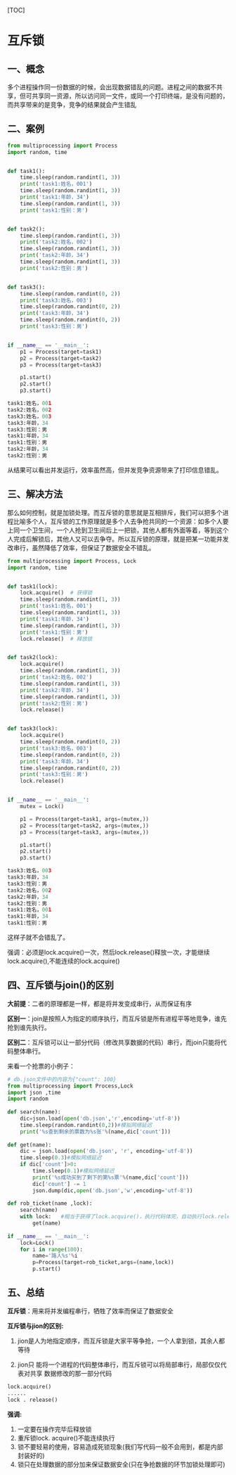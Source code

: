 [TOC]

# 互斥锁

## 一、概念

多个进程操作同一份数据的时候，会出现数据错乱的问题。进程之间的数据不共享，但可共享同一资源，所以访问同一文件，或同一个打印终端，是没有问题的，而共享带来的是竞争，竞争的结果就会产生错乱

## 二、案例

```python
from multiprocessing import Process
import random, time


def task1():
    time.sleep(random.randint(1, 3))
    print('task1:姓名，001')
    time.sleep(random.randint(1, 3))
    print('task1:年龄，34')
    time.sleep(random.randint(1, 3))
    print('task1:性别：男')


def task2():
    time.sleep(random.randint(1, 3))
    print('task2:姓名，002')
    time.sleep(random.randint(1, 3))
    print('task2:年龄，34')
    time.sleep(random.randint(1, 3))
    print('task2:性别：男')


def task3():
    time.sleep(random.randint(0, 2))
    print('task3:姓名，003')
    time.sleep(random.randint(0, 2))
    print('task3:年龄，34')
    time.sleep(random.randint(0, 2))
    print('task3:性别：男')


if __name__ == '__main__':
    p1 = Process(target=task1)
    p2 = Process(target=task2)
    p3 = Process(target=task3)

    p1.start()
    p2.start()
    p3.start()
```

```python
task1:姓名，001
task2:姓名，002
task3:姓名，003
task3:年龄，34
task3:性别：男
task1:年龄，34
task1:性别：男
task2:年龄，34
task2:性别：男
```

从结果可以看出并发运行，效率虽然高，但并发竞争资源带来了打印信息错乱。

## 三、解决方法

那么如何控制，就是加锁处理。而互斥锁的意思就是互相排斥，我们可以把多个进程比喻多个人，互斥锁的工作原理就是多个人去争抢共同的一个资源：如多个人要上同一个卫生间，一个人抢到卫生间后上一把锁，其他人都有外面等着，等到这个人完成后解锁后，其他人又可以去争夺。所以互斥锁的原理，就是把某一功能并发改串行，虽然降低了效率，但保证了数据安全不错乱。

```python
from multiprocessing import Process, Lock
import random, time


def task1(lock):
    lock.acquire()  # 获得锁
    time.sleep(random.randint(1, 3))
    print('task1:姓名，001')
    time.sleep(random.randint(1, 3))
    print('task1:年龄，34')
    time.sleep(random.randint(1, 3))
    print('task1:性别：男')
    lock.release()  # 释放锁


def task2(lock):
    lock.acquire()
    time.sleep(random.randint(1, 3))
    print('task2:姓名，002')
    time.sleep(random.randint(1, 3))
    print('task2:年龄，34')
    time.sleep(random.randint(1, 3))
    print('task2:性别：男')
    lock.release()


def task3(lock):
    lock.acquire()
    time.sleep(random.randint(0, 2))
    print('task3:姓名，003')
    time.sleep(random.randint(0, 2))
    print('task3:年龄，34')
    time.sleep(random.randint(0, 2))
    print('task3:性别：男')
    lock.release()


if __name__ == '__main__':
    mutex = Lock()

    p1 = Process(target=task1, args=(mutex,))
    p2 = Process(target=task2, args=(mutex,))
    p3 = Process(target=task3, args=(mutex,))

    p1.start()
    p2.start()
    p3.start()
```

```python
task3:姓名，003
task3:年龄，34
task3:性别：男
task2:姓名，002
task2:年龄，34
task2:性别：男
task1:姓名，001
task1:年龄，34
task1:性别：男
```

这样子就不会错乱了。

强调：必须是lock.acquire()一次，然后lock.release()释放一次，才能继续lock.acquire(),不能连续的lock.acquire()

## 四、互斥锁与join()的区别

**大前提**：二者的原理都是一样，都是将并发变成串行，从而保证有序

**区别一**：join是按照人为指定的顺序执行，而互斥锁是所有进程平等地竞争，谁先抢到谁先执行。

**区别二**：互斥锁可以让一部分代码（修改共享数据的代码）串行，而join只能将代码整体串行。

来看一个抢票的小例子：

```python
# db.json文件中的内容为{"count": 100}
from multiprocessing import Process,Lock
import json ,time
import random
 
def search(name):
    dic=json.load(open('db.json','r',encoding='utf-8'))
    time.sleep(random.randint(0,2))#模拟网络延迟
    print('%s查到剩余的票数为%s张'%(name,dic['count']))
 
def get(name):
    dic = json.load(open('db.json', 'r', encoding='utf-8'))
    time.sleep(0.3)#模拟网络延迟
    if dic['count']>0:
        time.sleep(0.1)#模拟网络延迟
        print('%s成功买到了剩下的第%s票'%(name,dic['count']))
        dic['count'] -= 1
        json.dump(dic,open('db.json','w',encoding='utf-8'))
 
def rob_ticket(name ,lock):
    search(name)
    with lock:   #相当于获得了lock.acquire()，执行代码体完，自动执行lock.release()
        get(name)
 
if __name__ == '__main__':
    lock=Lock()
    for i in range(100):
        name='路人%s'%i
        p=Process(target=rob_ticket,args=(name,lock))
        p.start()
```

## 五、总结

**互斥锁**：用来将并发编程串行，牺牲了效率而保证了数据安全

**互斥锁与jion的区别:**

1. jion是人为地指定顺序，而互斥锁是大家平等争抢，一个人拿到锁，其余人都等待

2.  jion只 能将一个进程的代码整体串行，而互斥锁可以将局部串行，局部仅仅代表对共享
   数据修改的那一部分代码

   ```python
   lock.acquire()
   ......
   lock . release()
   ```

   **强调:**

   1. 一定要在操作完毕后释放锁
   2. 重斥锁lock. acquire()不能连续执行
   3. 锁不要轻易的使用，容易造成死锁现象(我们写代码一般不会用到，都是内部封装好的)
   4. 锁只在处理数据的部分加来保证数据安全(只在争抢数据的环节加锁处理即可) 